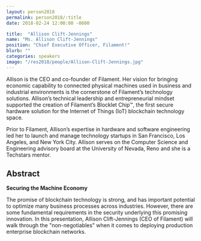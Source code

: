 ```yaml
---
layout: person2018
permalink: person2018/:title
date: 2018-02-24 12:00:00 -0600

title:  "Allison Clift-Jennings"
name: "Ms. Allison Clift-Jennings"
position: "Chief Executive Officer, Filament!"
blurb: ""
categories: speakers
image: "/res2018/people/Allison-Clift-Jennings.jpg"
---
```


Allison is the CEO and co-founder of Filament. Her vision for bringing economic capability to connected physical machines used in business and industrial environments is the cornerstone of Filament’s technology solutions. Allison’s technical leadership and entrepreneurial mindset supported the creation of Filament’s Blocklet Chip™, the first secure hardware solution for the Internet of Things (IoT) blockchain technology space.

Prior to Filament, Allison’s expertise in hardware and software engineering led her to launch and manage technology startups in San Francisco, Los Angeles, and New York City. Allison serves on the Computer Science and Engineering advisory board at the University of Nevada, Reno and she is a Techstars mentor.

## Abstract

**Securing the Machine Economy**

The promise of blockchain technology is strong, and has important potential to optimize many business processes across industries.  However, there are some fundamental requirements in the security underlying this promising innovation.  In this presentation, Allison Clift-Jennings (CEO of Filament) will walk through the "non-negotiables" when it comes to deploying production enterprise blockchain networks.